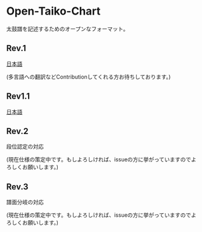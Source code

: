 # Open-Taiko-Chart
太鼓譜を記述するためのオープンなフォーマット。

## Rev.1

[日本語](https://github.com/AioiLight/Open-Taiko-Chart/blob/master/Rev1_ja-JP.md)

(多言語への翻訳などContributionしてくれる方お待ちしております。)

## Rev1.1

[日本語](https://github.com/AioiLight/Open-Taiko-Chart/blob/master/Rev1.1_ja-JP.md)

## Rev.2

段位認定の対応

(現在仕様の策定中です。もしよろしければ、issueの方に挙がっていますのでよろしくお願いします。)

## Rev.3

譜面分岐の対応

(現在仕様の策定中です。もしよろしければ、issueの方に挙がっていますのでよろしくお願いします。)
